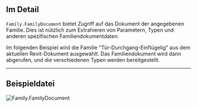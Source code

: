 ## Im Detail
`Family.FamilyDocument` bietet Zugriff auf das Dokument der angegebenen Familie. Dies ist nützlich zum Extrahieren von Parametern, Typen und anderen spezifischen Familiendokumentdaten.

Im folgenden Beispiel wird die Familie "Tür-Durchgang-Einflügelig" aus dem aktuellen Revit-Dokument ausgewählt. Das Familiendokument wird dann abgerufen, und die verschiedenen Typen werden bereitgestellt.
___
## Beispieldatei

![Family.FamilyDocument](./Revit.Elements.Family.FamilyDocument_img.jpg)
